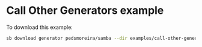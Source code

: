 # Call Other Generators example

To download this example:

```bash
sb download generator pedsmoreira/samba --dir examples/call-other-generators
```

